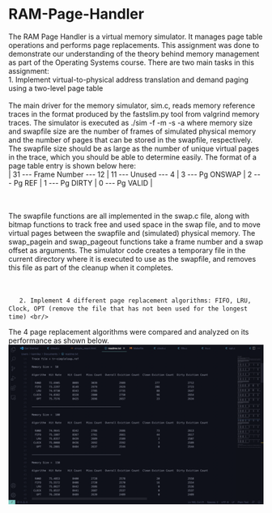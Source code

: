 # RAM-Page-Handler
The RAM Page Handler is a virtual memory simulator. It manages page table operations and performs page replacements. This assignment was done to demonstrate our understanding of the theory behind memory management as part of the Operating Systems course. There are two main tasks in this assignment:<br/>
       1. Implement virtual-to-physical address translation and demand paging using a two-level page table <br/><br/>
       The main driver for the memory simulator, sim.c, reads memory reference traces in the format produced by the fastslim.py tool from valgrind memory traces. The simulator is executed as ./sim -f -m -s -a where memory size and swapfile size are the number of frames of simulated physical memory and the number of pages that can be stored in the swapfile, respectively. The swapfile size should be as large as the number of unique virtual pages in the trace, which you should be able to determine easily. The format of a page table entry is shown below here: <br/>
    | 31 --- Frame Number --- 12 | 11 --- Unused --- 4 | 3 --- Pg ONSWAP | 2 --- Pg REF | 1 --- Pg DIRTY | 0 --- Pg VALID | 
    
 <br/><br/>
       The swapfile functions are all implemented in the swap.c file, along with bitmap functions to track free and used space in the swap file, and to move virtual pages between the swapfile and (simulated) physical memory. The swap_pagein and swap_pageout functions take a frame number and a swap offset as arguments. The simulator code creates a temporary file in the current directory where it is executed to use as the swapfile, and removes this file as part of the cleanup when it completes.    
<br/><br/>
       
       2. Implement 4 different page replacement algorithms: FIFO, LRU, Clock, OPT (remove the file that has not been used for the longest time) <br/>
The 4 page replacement algorithms were compared and analyzed on its performance as shown below. <br/>
![Quote](https://github.com/kannikakabilar/RAM-Page-Handler/blob/main/analysis_shot.png)
    

